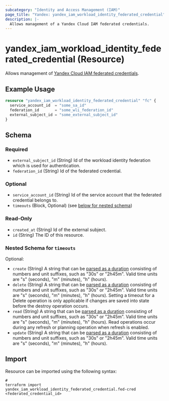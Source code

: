 ```yaml
---
subcategory: "Identity and Access Management (IAM)"
page_title: "Yandex: yandex_iam_workload_identity_federated_credential"
description: |-
  Allows management of a Yandex Cloud IAM federated credentials.
---
```


# yandex_iam_workload_identity_federated_credential (Resource)

Allows management of [Yandex Cloud IAM federated credentials](https://yandex.cloud/docs/iam/concepts/workload-identity#federated-credentials).

## Example Usage

```terraform
resource "yandex_iam_workload_identity_federated_credential" "fc" {
  service_account_id  = "some_sa_id"
  federation_id       = "some_wli_federation_id"
  external_subject_id = "some_external_subject_id"
}
```

<!-- schema generated by tfplugindocs -->
## Schema

### Required

- `external_subject_id` (String) Id of the workload identity federation which is used for authentication.
- `federation_id` (String) Id of the federated credential.

### Optional

- `service_account_id` (String) Id of the service account that the federated credential belongs to.
- `timeouts` (Block, Optional) (see [below for nested schema](#nestedblock--timeouts))

### Read-Only

- `created_at` (String) Id of the external subject.
- `id` (String) The ID of this resource.

<a id="nestedblock--timeouts"></a>
### Nested Schema for `timeouts`

Optional:

- `create` (String) A string that can be [parsed as a duration](https://pkg.go.dev/time#ParseDuration) consisting of numbers and unit suffixes, such as "30s" or "2h45m". Valid time units are "s" (seconds), "m" (minutes), "h" (hours).
- `delete` (String) A string that can be [parsed as a duration](https://pkg.go.dev/time#ParseDuration) consisting of numbers and unit suffixes, such as "30s" or "2h45m". Valid time units are "s" (seconds), "m" (minutes), "h" (hours). Setting a timeout for a Delete operation is only applicable if changes are saved into state before the destroy operation occurs.
- `read` (String) A string that can be [parsed as a duration](https://pkg.go.dev/time#ParseDuration) consisting of numbers and unit suffixes, such as "30s" or "2h45m". Valid time units are "s" (seconds), "m" (minutes), "h" (hours). Read operations occur during any refresh or planning operation when refresh is enabled.
- `update` (String) A string that can be [parsed as a duration](https://pkg.go.dev/time#ParseDuration) consisting of numbers and unit suffixes, such as "30s" or "2h45m". Valid time units are "s" (seconds), "m" (minutes), "h" (hours).




## Import

Resource can be imported using the following syntax:

```shell
# 
terraform import yandex_iam_workload_identity_federated_credential.fed-cred <federated_credential_id>
```
